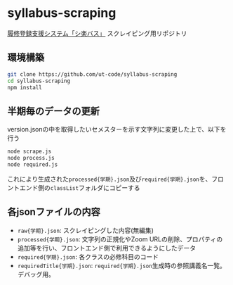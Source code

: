 # syllabus-scraping
[履修登録支援システム「シ楽バス」](https://github.com/ut-code/syllabus-frontend) スクレイピング用リポジトリ

## 環境構築

```bash
git clone https://github.com/ut-code/syllabus-scraping
cd syllabus-scraping
npm install
```

## 半期毎のデータの更新

version.jsonの中を取得したいセメスターを示す文字列に変更した上で、以下を行う

```bash
node scrape.js
node process.js
node required.js
```

これにより生成された`processed{学期}.json`及び`required{学期}.json`を、フロントエンド側の`classList`フォルダにコピーする

## 各jsonファイルの内容

- `raw{学期}.json`: スクレイピングした内容(無編集)
- `processed{学期}.json`: 文字列の正規化やZoom URLの削除、プロパティの追加等を行い、フロントエンド側で利用できるようにしたデータ
- `required{学期}.json`: 各クラスの必修科目のコード
- `requiredTitle{学期}.json`: `required{学期}.json`生成時の参照講義名一覧。デバッグ用。
